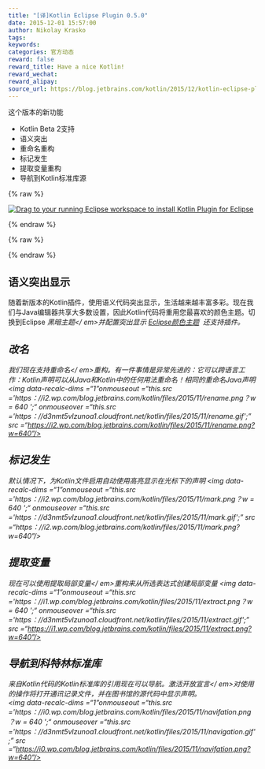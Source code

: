 ```yaml
---
title: "[译]Kotlin Eclipse Plugin 0.5.0"
date: 2015-12-01 15:57:00
author: Nikolay Krasko
tags:
keywords:
categories: 官方动态
reward: false
reward_title: Have a nice Kotlin!
reward_wechat:
reward_alipay:
source_url: https://blog.jetbrains.com/kotlin/2015/12/kotlin-eclipse-plugin-0-5-0/
---
```


这个版本的新功能

* Kotlin Beta 2支持
* 语义突出
* 重命名重构
* 标记发生
* 提取变量重构
* 导航到Kotlin标准库源


{% raw %}
<p><a class="drag" href="http://marketplace.eclipse.org/marketplace-client-intro?mpc_install=2257536" title="Drag to your running Eclipse workspace to install Kotlin Plugin for Eclipse"><img alt="Drag to your running Eclipse workspace to install Kotlin Plugin for Eclipse" data-recalc-dims="1" src="https://i2.wp.com/marketplace.eclipse.org/sites/all/themes/solstice/_themes/solstice_marketplace/public/images/btn-install.png?w=640&amp;ssl=1"/></a></p>
{% endraw %}


{% raw %}
<p><span id="more-3156"></span></p>
{% endraw %}

## 语义突出显示

随着新版本的Kotlin插件，使用语义代码突出显示，生活越来越丰富多彩。现在我们与Java编辑器共享大多数设置，因此Kotlin代码将重用您最喜欢的颜色主题。切换到Eclipse <em>黑暗主题</ em>并配置突出显示 [Eclipse颜色主题](http://eclipsecolorthemes.org/)  还支持插件。
## 改名

我们现在支持<em>重命名</ em>重构。有一件事情是异常先进的：它可以跨语言工作：Kotlin声明可以从Java和Kotlin中的任何用法重命名！相同的重命名Java声明
<img data-recalc-dims =“1”onmouseout =“this.src ='https：//i2.wp.com/blog.jetbrains.com/kotlin/files/2015/11/rename.png？w = 640 ';“ onmouseover =“this.src ='https：//d3nmt5vlzunoa1.cloudfront.net/kotlin/files/2015/11/rename.gif';” src =“https://i2.wp.com/blog.jetbrains.com/kotlin/files/2015/11/rename.png?w=640”/>
## 标记发生

默认情况下，为Kotlin文件启用自动使用高亮显示在光标下的声明
<img data-recalc-dims =“1”onmouseout =“this.src ='https：//i2.wp.com/blog.jetbrains.com/kotlin/files/2015/11/mark.png？w = 640 ';“ onmouseover =“this.src ='https：//d3nmt5vlzunoa1.cloudfront.net/kotlin/files/2015/11/mark.gif';” src =“https：//i2.wp.com/blog.jetbrains.com/kotlin/files/2015/11/mark.png?w=640”/>
## 提取变量

现在可以使用<em>提取局部变量</ em>重构来从所选表达式创建局部变量
<img data-recalc-dims =“1”onmouseout =“this.src ='https：//i1.wp.com/blog.jetbrains.com/kotlin/files/2015/11/extract.png？w = 640 ';“ onmouseover =“this.src ='https：//d3nmt5vlzunoa1.cloudfront.net/kotlin/files/2015/11/extract.gif';” src =“https://i1.wp.com/blog.jetbrains.com/kotlin/files/2015/11/extract.png?w=640”/>
## 导航到科特林标准库

来自Kotlin代码的Kotlin标准库的引用现在可以导航。激活<em>开放宣言</ em>对使用的操作将打开通讯记录文件，并在图书馆的源代码中显示声明。<br/>
<img data-recalc-dims =“1”onmouseout =“this.src ='https：//i0.wp.com/blog.jetbrains.com/kotlin/files/2015/11/navifation.png？w = 640 ';“ onmouseover =“this.src ='https：//d3nmt5vlzunoa1.cloudfront.net/kotlin/files/2015/11/navigation.gif';” src =“https://i0.wp.com/blog.jetbrains.com/kotlin/files/2015/11/navifation.png?w=640”/>
